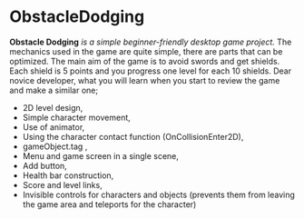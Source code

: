 # ObstacleDodging
**Obstacle Dodging** *is a simple beginner-friendly desktop game project.*
The mechanics used in the game are quite simple, there are parts that can be optimized.
The main aim of the game is to avoid swords and get shields. Each shield is 5 points and you progress one level for each 10 shields.
Dear novice developer, what you will learn when you start to review the game and make a similar one;
- 2D level design,
- Simple character movement,
- Use of animator,
- Using the character contact function (OnCollisionEnter2D),
- gameObject.tag ,
- Menu and game screen in a single scene,
- Add button,
- Health bar construction,
- Score and level links,
- Invisible controls for characters and objects (prevents them from leaving the game area and teleports for the character) 
